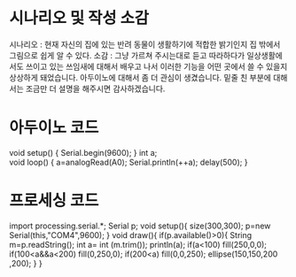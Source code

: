 # 시나리오 및 작성 소감
시나리오 : 현재 자신의 집에 있는 반려 동물이 생활하기에 적합한 밝기인지 집 밖에서 그림으로 
쉽게 알 수 있다.
소감 : 그냥 가르쳐 주시는대로 듣고 따라하다가 일상생활에서도 쓰이고 있는 쓰임새에 대해서 배우고 나서 이러한 기능을 어떤 곳에서 쓸 수 있을지 상상하게 돼었습니다.
아두이노에 대해서 좀 더 관심이 생겼습니다.
밑줄 친 부분에 대해서는 조금만 더 설명을 해주시면 감사하겠습니다.
# 아두이노 코드
void setup() {
  Serial.begin(9600);
}
int a;  
void loop() {
  a=analogRead(A0);
  Serial.println(++a);
  delay(500);
}
# 프로세싱 코드
import processing.serial.*;
Serial p;
void setup(){
  size(300,300);
  p=new Serial(this,"COM4",9600);
}
void draw(){
  if(p.available()>0){
    String m=p.readString();
    int a= int (m.trim());
    println(a);
    if(a<100)         fill(250,0,0);
       if(100<a&&a<200) fill(0,250,0);
    if(200<a)         fill(0,0,250);
    ellipse(150,150,200 ,200);
  }
}
